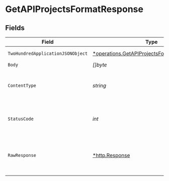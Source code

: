 # GetAPIProjectsFormatResponse


## Fields

| Field                                                                                                       | Type                                                                                                        | Required                                                                                                    | Description                                                                                                 |
| ----------------------------------------------------------------------------------------------------------- | ----------------------------------------------------------------------------------------------------------- | ----------------------------------------------------------------------------------------------------------- | ----------------------------------------------------------------------------------------------------------- |
| `TwoHundredApplicationJSONObject`                                                                           | [*operations.GetAPIProjectsFormatResponseBody](../../models/operations/getapiprojectsformatresponsebody.md) | :heavy_minus_sign:                                                                                          | Successful response                                                                                         |
| `Body`                                                                                                      | *[]byte*                                                                                                    | :heavy_minus_sign:                                                                                          | N/A                                                                                                         |
| `ContentType`                                                                                               | *string*                                                                                                    | :heavy_check_mark:                                                                                          | HTTP response content type for this operation                                                               |
| `StatusCode`                                                                                                | *int*                                                                                                       | :heavy_check_mark:                                                                                          | HTTP response status code for this operation                                                                |
| `RawResponse`                                                                                               | [*http.Response](https://pkg.go.dev/net/http#Response)                                                      | :heavy_minus_sign:                                                                                          | Raw HTTP response; suitable for custom response parsing                                                     |